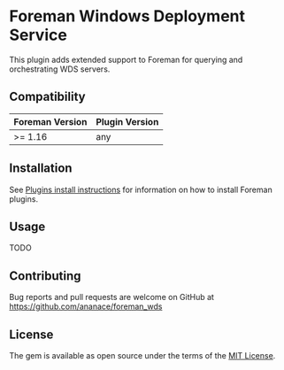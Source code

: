 # Foreman Windows Deployment Service

This plugin adds extended support to Foreman for querying and orchestrating WDS servers.

## Compatibility

| Foreman Version | Plugin Version |
| --------------- | -------------- |
| >= 1.16         | any            |

## Installation

See [Plugins install instructions](https://theforeman.org/plugins/) for information on how to install Foreman plugins.

## Usage

TODO

## Contributing

Bug reports and pull requests are welcome on GitHub at https://github.com/ananace/foreman_wds

## License

The gem is available as open source under the terms of the [MIT License](https://opensource.org/licenses/MIT).
